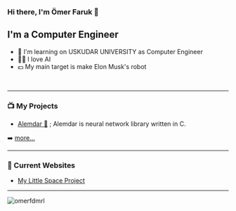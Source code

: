 ### Hi there, I'm Ömer Faruk  👋


## I'm a Computer Engineer

- 🏫 I'm learning on USKUDAR UNIVERSITY as Computer Engineer
- 👨‍💻 I love AI
- 💵 My main target is make Elon Musk's robot

<br />

---

### 📺 My Projects


- [Alemdar 🧠](https://github.com/omerfdmrl/alemdar) ; Alemdar is neural network library written in C.


➡️ [more...](https://github.com/omerfdmrl?tab=repositories)

---

### 📕 Current Websites

- [My Little Space Project](https://www.spacex.com/)


---

<p>
<!--    <img align="left" src="https://github-readme-stats.vercel.app/api/top-langs?username=omerfdmrl&show_icons=true&locale=en&layout=compact" alt="omerfdmrl" /> -->
   <img align="center" src="https://github-readme-stats.vercel.app/api?username=omerfdmrl&show_icons=true&locale=en" alt="omerfdmrl" />
<!--    <img align="right" src="https://github-readme-streak-stats.herokuapp.com/?user=omerfdmrl&" alt="omerfdmrl" /> -->
</p>


[instagram]: https://instagram.com/omerfdmrl
[linkedin]: https://www.linkedin.com/in/omerfdmrl/

